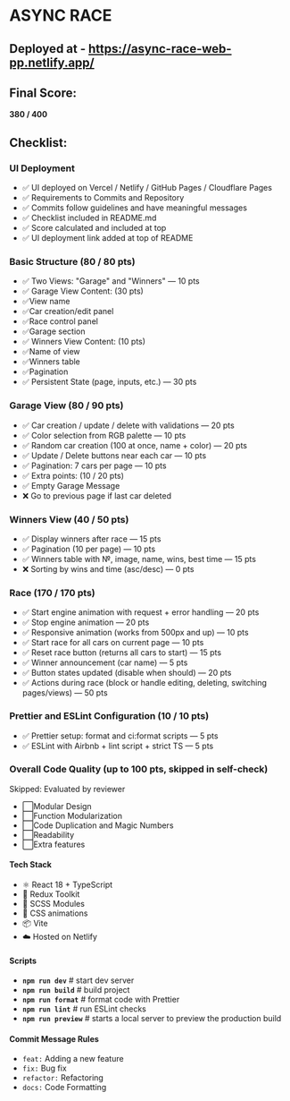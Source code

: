 # ASYNC RACE

## Deployed at - https://async-race-web-pp.netlify.app/

## Final Score: 
**380 / 400**

## Checklist:

### UI Deployment

- ✅ UI deployed on Vercel / Netlify / GitHub Pages / Cloudflare Pages
- ✅ Requirements to Commits and Repository
- ✅ Commits follow guidelines and have meaningful messages
- ✅ Checklist included in README.md
- ✅ Score calculated and included at top
- ✅ UI deployment link added at top of README

### Basic Structure (80 / 80 pts)

- ✅ Two Views: "Garage" and "Winners" — 10 pts
- ✅ Garage View Content: (30 pts)
- ✅View name
- ✅Car creation/edit panel
- ✅Race control panel
- ✅Garage section
- ✅ Winners View Content: (10 pts)
- ✅Name of view
- ✅Winners table
- ✅Pagination
- ✅ Persistent State (page, inputs, etc.) — 30 pts

### Garage View (80 / 90 pts)

- ✅ Car creation / update / delete with validations — 20 pts
- ✅ Color selection from RGB palette — 10 pts
- ✅ Random car creation (100 at once, name + color) — 20 pts
- ✅ Update / Delete buttons near each car — 10 pts
- ✅ Pagination: 7 cars per page — 10 pts
- ✅ Extra points: (10 / 20 pts)
- ✅ Empty Garage Message
- ❌ Go to previous page if last car deleted

### Winners View (40 / 50 pts)

- ✅ Display winners after race — 15 pts
- ✅ Pagination (10 per page) — 10 pts
- ✅ Winners table with №, image, name, wins, best time — 15 pts
- ❌ Sorting by wins and time (asc/desc) — 0 pts

### Race (170 / 170 pts)

- ✅ Start engine animation with request + error handling — 20 pts
- ✅ Stop engine animation — 20 pts
- ✅ Responsive animation (works from 500px and up) — 10 pts
- ✅ Start race for all cars on current page — 10 pts
- ✅ Reset race button (returns all cars to start) — 15 pts
- ✅ Winner announcement (car name) — 5 pts
- ✅ Button states updated (disable when should) — 20 pts
- ✅ Actions during race (block or handle editing, deleting, switching pages/views) — 50 pts

### Prettier and ESLint Configuration (10 / 10 pts)

- ✅ Prettier setup: format and ci:format scripts — 5 pts
- ✅ ESLint with Airbnb + lint script + strict TS — 5 pts

### Overall Code Quality (up to 100 pts, skipped in self-check)

Skipped: Evaluated by reviewer
- ⬜Modular Design
- ⬜Function Modularization
- ⬜Code Duplication and Magic Numbers
- ⬜Readability
- ⬜Extra features

#### Tech Stack

- ⚛️ React 18 + TypeScript
- 🎯 Redux Toolkit
- 🎨 SCSS Modules
- 🚗 CSS animations
- 📦 Vite
- ☁️ Hosted on Netlify

#### Scripts

- **`npm run dev`**       # start dev server
- **`npm run build`**     # build project
- **`npm run format`**    # format code with Prettier
- **`npm run lint`**      # run ESLint checks
- **`npm run preview`**   # starts a local server to preview the production build

#### Commit Message Rules

- `feat:` Adding a new feature
- `fix:` Bug fix
- `refactor:` Refactoring
- `docs:` Code Formatting
